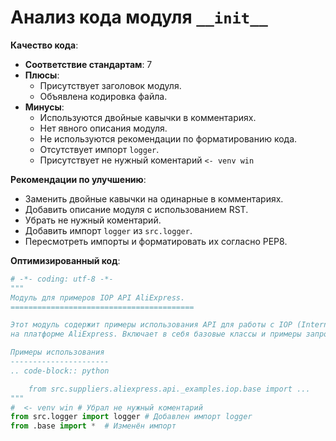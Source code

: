 # Анализ кода модуля `__init__`

**Качество кода**:
   - **Соответствие стандартам**: 7
   - **Плюсы**:
     - Присутствует заголовок модуля.
     - Объявлена кодировка файла.
   - **Минусы**:
     - Используются двойные кавычки в комментариях.
     - Нет явного описания модуля.
     - Не используются рекомендации по форматированию кода.
     - Отсутствует импорт `logger`.
     - Присутствует не нужный коментарий `<- venv win`

**Рекомендации по улучшению**:
   - Заменить двойные кавычки на одинарные в комментариях.
   - Добавить описание модуля с использованием RST.
   - Убрать не нужный коментарий.
   - Добавить импорт `logger` из `src.logger`.
   - Пересмотреть импорты и форматировать их согласно PEP8.

**Оптимизированный код**:
```python
# -*- coding: utf-8 -*-
"""
Модуль для примеров IOP API AliExpress.
=========================================

Этот модуль содержит примеры использования API для работы с IOP (Internet Order Processing)
на платформе AliExpress. Включает в себя базовые классы и примеры запросов.

Примеры использования
----------------------
.. code-block:: python

    from src.suppliers.aliexpress.api._examples.iop.base import ...
"""
#  <- venv win # Убрал не нужный коментарий
from src.logger import logger # Добавлен импорт logger
from .base import *  # Изменён импорт
```